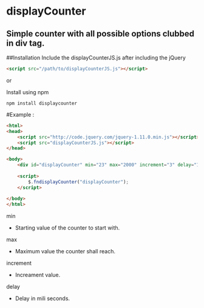 # displayCounter
Simple counter with all possible options clubbed in div tag.
---

##Installation
Include the displayCounterJS.js after including the jQuery

```html
<script src="/path/to/displayCounterJS.js"></script>
```

or

Install using npm
```
npm install displaycounter
```

#Example : 

```html
<html>
<head>
	<script src="http://code.jquery.com/jquery-1.11.0.min.js"></script>
	<script src="displayCounterJS.js"></script>
</head>

<body>
	<div id="displayCounter" min="23" max="2000" increment="3" delay="1000" ></div>
	
	<script>
		$.fndisplayCounter("displayCounter");
	</script>
	
</body>
</html>
```

min
- Starting value of the counter to start with.
	
max
- Maximum value the counter shall reach.

increment
- Increament value.
  
delay
- Delay in mili seconds.
